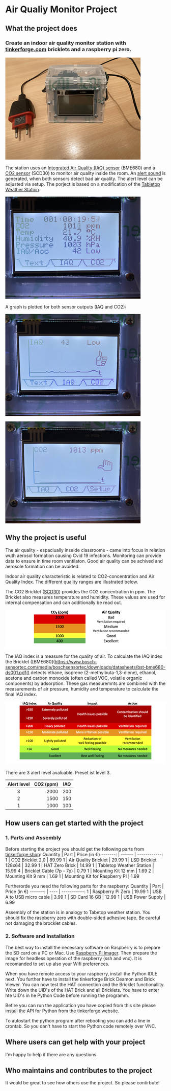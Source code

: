 # Air Qualiy Monitor Project 

## What the project does

### Create an indoor air quality monitor station with [tinkerforge.com](https://tinkerforge.com/en/doc/) bricklets and a raspberry pi zero.
![Image 1](/images/IMG_6932.png)

The station uses an [Integrated Air Quality (IAQ) sensor](https://www.tinkerforge.com/en/doc/Hardware/Bricklets/Air_Quality.html#air-quality-bricklet) (BME680) and a [CO2 sensor](https://www.tinkerforge.com/en/doc/Hardware/Bricklets/CO2_V2.html) (SCD30) to monitor air quality inside the room. An [alert sound](https://www.tinkerforge.com/en/doc/Hardware/Bricklets/Piezo_Speaker_V2.html#piezo-speaker-v2-bricklet) is generated, when both sensors detect bad air quality. The alert level can be adjusted via setup. The porject is based on a modification of the [Tabletop Weather Station](https://www.tinkerforge.com/en/doc/Kits/TabletopWeatherStation/TabletopWeatherStation.html).

![Image 2](/images/IMG_6935.png)

A graph is plotted for both sensor outputs (IAQ and CO2):

![Image 3](/images/IMG_6936.png)

![Image 3](/images/IMG_6937.png)

## Why the project is useful

The air quality - espaciually inseide classrooms - came into focus in relation wuth aerosol formation causing Cvid 19 infections. Monitoring can provide data to ensure in time room ventilaton. Good air quality can be achived and aerosole formation can be avoided. 

Indoor air quality characteristic is related to CO2-concentration and Air Quality Index. The different quality ranges are illustrated below.

The CO2 Bricklet ([SCD30](https://github.com/Tinkerforge/co2-v2-bricklet/raw/master/datasheets/SCD30.pdf)) provides the CO2 concentration in ppm. The Bricklet also measures temperature and humidity. These values are used for internal compensation and can additionally be read out.

![Image 5](/images/CO2.png)

The IAQ index is a measure for the quality of air. To calculate the IAQ index the Bricklet ([BME680](https://www.bosch-sensortec.com/media/boschsensortec/downloads/datasheets/bst-bme680-ds001.pdf() detects ethane, isoprene (2-methylbuta-1,3-diene), ethanol, acetone and carbon monoxide (often called VOC, volatile organic components) by adsorption. These gas measuremnts are combined with the measurements of air pressure, humidity and temperature to calculate the final IAQ index.

![Image 6](/images/IAQ.png)

There are 3 alert level avaluable. Preset ist level 3. 

Alert level  | CO2 (ppm) |  IAQ
:----------: | --------: |  --------
 3 | 2000  | 200
 2 | 1500  | 150
 1 | 1000  | 100

## How users can get started with the project

### 1. Parts and Assembly

Before starting the project you should get the following parts from [tinkerforge shop](https://www.tinkerforge.com/en/shop/):
Quantity | Part   | Price (in €)
-------: | ------ | ------------:
1 | CO2 Bricklet 2.0 | 89.99
1 | Air Quality Bricklet | 29.99
1 | LSD Bricklet 128x64 | 32.99
1 | HAT Zero Brick | 14.99
1 | Tabletop Weather Station | 15.99
4 | Bricklet Cable (7p - 7p) | 0.79
1 | Mounting Kit 12 mm | 1.69
2 | Mounting Kit 9 mm | 1.69
1 | Mounting Kit for Raspberry PI | 1.99

Furtherorde you need the following parts for the raspberry:
Quantity | Part | Price (in €)
-------: | ---- | -----------:
1 | Raspberry Pi Zero | 19.99
1 | USB A to USB micro cable | 3.99
1 | SD Card 16 GB | 12.99
1 | USB Power Supply | 6.99

Assembly of the station is in analogy to Tabetop weather station. You should fix the raspberry zero with double-sided adhesive tape. Be careful not damaging the brocklet cables.

### 2. Software and Installation

The best way to install the necessary software on Raspberry is to prepare the SD card on a PC or Mac. Use [Raspberry Pi Imager](https://www.raspberrypi.org/software/). Then prepare the image for headless operation of the raspberry (ssh and vnc). It is recomanded to set up also your Wifi preferences.

When you have remote access to your raspberry, install the Python IDLE next. You further have to install the tinkerforge Brick Deamon and Brick Viewer. You can now test the HAT connection and the Bricklet functionallity. Write down the UID's of the HAT Brick and all Bricklets. You have to enter hte UID's in he Python Code before running the programm.

Befire you can run the application you have copied from this site please install the API for Python from the tinkerforge website.

To autostart the python program after rebooting you can add a line in crontab. So you dan't have to start the Python code remotely over VNC.

## Where users can get help with your project

I'm happy to help if there are any questions.

## Who maintains and contributes to the project

It would be great to see how others use the project. So please contirbute!
